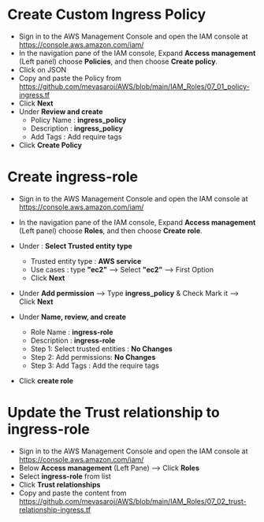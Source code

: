 
# Create Custom Ingress Policy
- Sign in to the AWS Management Console and open the IAM console at https://console.aws.amazon.com/iam/
- In the navigation pane of the IAM console, Expand __Access management__ (Left panel) choose __Policies__, and then choose __Create policy__.
- Click on JSON 
- Copy and paste the Policy from https://github.com/mevasaroj/AWS/blob/main/IAM_Roles/07_01_policy-ingress.tf
- Click __Next__
- Under **Review and create** 
   - Policy Name : **ingress_policy**
   - Description : **ingress_policy**
   - Add Tags : Add require tags 
- Click __Create Policy__



# Create ingress-role
- Sign in to the AWS Management Console and open the IAM console at https://console.aws.amazon.com/iam/
- In the navigation pane of the IAM console, Expand __Access management__ (Left panel) choose __Roles__, and then choose __Create role__.
  
- Under : **Select Trusted entity type**
   - Trusted entity type : **AWS service**
   - Use cases : type __"ec2"__ --> Select __"ec2"__ --> First Option
   - Click __Next__
 
- Under **Add permission** --> Type **ingress_policy** & Check Mark it --> Click __Next__

        
- Under **Name, review, and create**
   - Role Name : **ingress-role**
   - Description : **ingress-role**
   - Step 1: Select trusted entities : __No Changes__
   - Step 2: Add permissions: __No Changes__
   - Step 3: Add Tags : Add the require tags

- Click **create role**



# Update the Trust relationship to ingress-role
- Sign in to the AWS Management Console and open the IAM console at https://console.aws.amazon.com/iam/
- Below __Access management__ (Left Pane) --> Click **Roles**
- Select **ingress-role** from list
- Click **Trust relationships**
- Copy and paste the content from https://github.com/mevasaroj/AWS/blob/main/IAM_Roles/07_02_trust-relationship-ingress.tf
